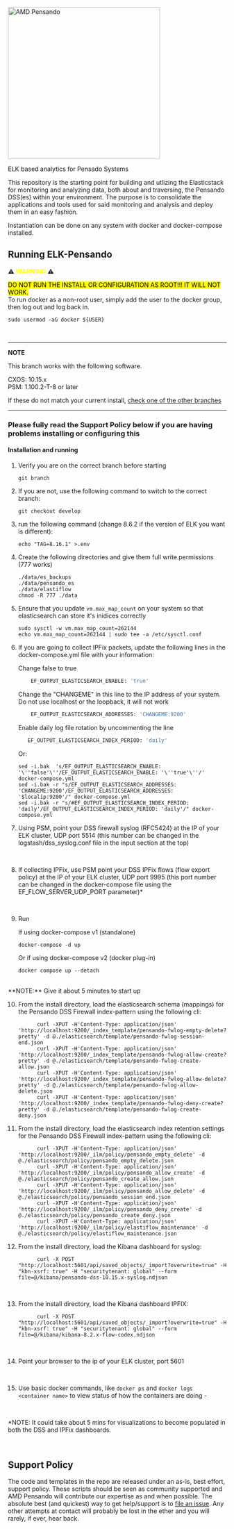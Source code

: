<img src="https://th.bing.com/th/id/OIP.CwPiU5tKuxQpL4ZMRSoVIQAAAA?pid=ImgDet&rs=1" alt="AMD Pensando" width="350"/>


ELK based analytics for Pensado Systems

This repository is the starting point for building and utlizing the Elasticstack for monitoring and analyzing
data, both about and traversing, the Pensando DSS(es) within your environment.  The purpose is to consolidate the
applications and tools used for said monitoring and analysis and deploy them in an easy fashion.

Instantiation can be done on any system with docker and docker-compose installed.

## Running ELK-Pensando


:warning: <span style="color:yellow">**WARNING**</span> :warning:

<mark>DO NOT RUN THE INSTALL OR CONFIGURATION AS ROOT!!!  IT WILL NOT WORK. </mark> <br/>
To run docker as a non-root user, simply add the user to the docker group, then log out and log back in.

```
sudo usermod -aG docker ${USER}
```




<br/>

---
**NOTE**

This branch works with the following software. <br/>

CXOS: 10.15.x <br/>
PSM:  1.100.2-T-8 or later

If these do not match your current install, [check one of the other branches](https://github.com/amd/pensando-elk/branches)

---
  ### Please fully read the Support Policy below if you are having problems installing or configuring this

  #### Installation and running

  1. Verify you are on the correct branch before starting
        ```
        git branch
        ```

  2. If you are not, use the following command to switch to the correct branch:
        ```
        git checkout develop
        ```

  3. run the following command (change 8.6.2 if the version of ELK you want is different):
      ```
      echo "TAG=8.16.1" >.env
      ```

  4. Create the following directories and give them full write permissions (777 works)
      ```
      ./data/es_backups
      ./data/pensando_es
      ./data/elastiflow
      chmod -R 777 ./data
      ```

  5. Ensure that you update ```vm.max_map_count``` on your system so that elasticsearch can store it's inidices correctly
      ```
      sudo sysctl -w vm.max_map_count=262144
      echo vm.max_map_count=262144 | sudo tee -a /etc/sysctl.conf
      ```

  6. If you are going to collect IPFix packets, update the following lines in the docker-compose.yml file with your information:


        Change false to true
        ``` bash
            EF_OUTPUT_ELASTICSEARCH_ENABLE: 'true'
        ```

        Change the "CHANGEME" in this line to the IP address of your system.  Do not use localhost or the loopback, it will not work
        ``` bash
            EF_OUTPUT_ELASTICSEARCH_ADDRESSES: 'CHANGEME:9200'
        ```
        Enable daily log file rotation by uncommenting the line
        ``` bash
           EF_OUTPUT_ELASTICSEARCH_INDEX_PERIOD: 'daily'
        ```
      Or:
      ```
      sed -i.bak  's/EF_OUTPUT_ELASTICSEARCH_ENABLE: '\''false'\''/EF_OUTPUT_ELASTICSEARCH_ENABLE: '\''true'\''/' docker-compose.yml
      sed -i.bak -r "s/EF_OUTPUT_ELASTICSEARCH_ADDRESSES: 'CHANGEME:9200'/EF_OUTPUT_ELASTICSEARCH_ADDRESSES: '$localip:9200'/" docker-compose.yml
      sed -i.bak -r "s/#EF_OUTPUT_ELASTICSEARCH_INDEX_PERIOD: 'daily'/EF_OUTPUT_ELASTICSEARCH_INDEX_PERIOD: 'daily'/" docker-compose.yml
		```
		

  7. Using PSM, point your DSS firewall syslog (RFC5424) at the IP of your ELK cluster, UDP port 5514  (this number can be changed in the logstash/dss_syslog.conf file in the input section at the top)

</br>

  8. If collecting IPFix, use PSM point your DSS IPFix flows (flow export policy) at the IP of your ELK cluster, UDP port 9995  (this port number can be changed in the docker-compose file using the EF_FLOW_SERVER_UDP_PORT parameter)*

</br>

  9. Run

     If using docker-compose v1 (standalone)

     `docker-compose -d up`

     Or if using docker-compose v2 (docker plug-in)

     `docker compose up --detach`

  </br>
  **NOTE:** Give it about 5 minutes to start up

  </br>

  10. From the install directory, load the elasticsearch schema (mappings) for the Pensando DSS Firewall index-pattern using the following cli:

				curl -XPUT -H'Content-Type: application/json' 'http://localhost:9200/_index_template/pensando-fwlog-empty-delete?pretty' -d @./elasticsearch/template/pensando-fwlog-session-end.json
				curl -XPUT -H'Content-Type: application/json' 'http://localhost:9200/_index_template/pensando-fwlog-allow-create?pretty' -d @./elasticsearch/template/pensando-fwlog-create-allow.json
				curl -XPUT -H'Content-Type: application/json' 'http://localhost:9200/_index_template/pensando-fwlog-allow-delete?pretty' -d @./elasticsearch/template/pensando-fwlog-allow-delete.json
				curl -XPUT -H'Content-Type: application/json' 'http://localhost:9200/_index_template/pensando-fwlog-deny-create?pretty' -d @./elasticsearch/template/pensando-fwlog-create-deny.json



  11. From the install directory, load the elasticsearch index retention settings for the Pensando DSS Firewall index-pattern using the following cli:

				curl -XPUT -H'Content-Type: application/json' 'http://localhost:9200/_ilm/policy/pensando_empty_delete' -d @./elasticsearch/policy/pensando_empty_delete.json
				curl -XPUT -H'Content-Type: application/json' 'http://localhost:9200/_ilm/policy/pensando_allow_create' -d @./elasticsearch/policy/pensando_create_allow.json
				curl -XPUT -H'Content-Type: application/json' 'http://localhost:9200/_ilm/policy/pensando_allow_delete' -d @./elasticsearch/policy/pensando_session_end.json
				curl -XPUT -H'Content-Type: application/json' 'http://localhost:9200/_ilm/policy/pensando_deny_create' -d @./elasticsearch/policy/pensando_create_deny.json
				curl -XPUT -H'Content-Type: application/json' 'http://localhost:9200/_ilm/policy/elastiflow_maintenance' -d @./elasticsearch/policy/elastiflow_maintenance.json
				
				

  12. From the install directory, load the Kibana dashboard for syslog:

				curl -X POST "http://localhost:5601/api/saved_objects/_import?overwrite=true" -H "kbn-xsrf: true" -H "securitytenant: global" --form file=@/kibana/pensando-dss-10.15.x-syslog.ndjson
				
  </br>

  13. From the install directory, load the Kibana dashboard IPFIX:

				curl -X POST "http://localhost:5601/api/saved_objects/_import?overwrite=true" -H "kbn-xsrf: true" -H "securitytenant: global" --form file=@/kibana/kibana-8.2.x-flow-codex.ndjson
				
  </br>

				

  14. Point your browser to the ip of your ELK cluster, port 5601

  </br>

  

  15. Use basic docker commands, like ```docker ps``` and ```docker logs <container name>``` to view status of how the containers are doing -

  </br>

*NOTE: It could take about 5 mins for visualizations to become populated in both the DSS and IPFix dashboards.

</br>

## Support Policy
The code and templates in the repo are released under an as-is, best effort, support policy. These scripts should be seen as community supported and AMD Pensando will contribute our expertise as and when possible. The absolute best (and quickest) way to get help/support is to [file an issue](https://github.com/amd/pensando-elk/issues).  Any other attempts at contact will probably be lost in the ether and you will rarely, if ever, hear back.
